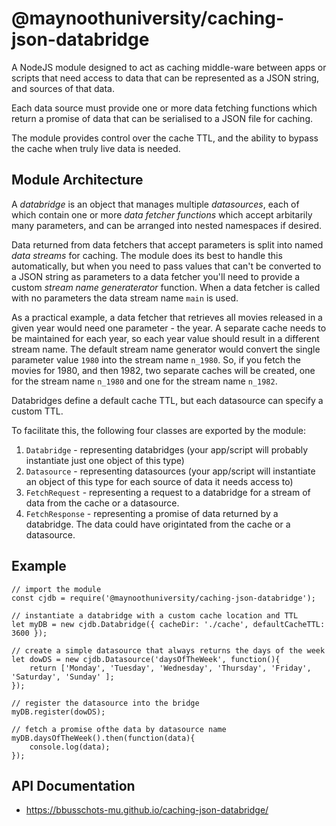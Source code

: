 # @maynoothuniversity/caching-json-databridge

A NodeJS module designed to act as caching middle-ware between apps or scripts
that need access to data that can be represented as a JSON string, and sources
of that data.

Each data source must provide one or more data fetching functions which return
a promise of data that can be serialised to a JSON file for caching.

The module provides control over the cache TTL, and the ability to bypass the
cache when truly live data is needed.

## Module Architecture

A *databridge* is an object that manages multiple *datasources*, each of which
contain one or more *data fetcher functions* which accept arbitarily many
parameters, and can be arranged into nested namespaces if desired.

Data returned from data fetchers that accept parameters is split into named
*data streams* for caching. The module does its best to handle this
automatically, but when you need to pass values that can't be converted to
a JSON string as parameters to a data fetcher you'll need to provide a
custom *stream name generaterator* function. When a data fetcher is called with
no parameters the data stream name `main` is used.

As a practical example, a data fetcher that retrieves all movies released in a
given year would need one parameter - the year. A separate cache needs to be
maintained for each year, so each year value should result in a different
stream name. The default stream name generator would convert the single
parameter value `1980` into the stream name `n_1980`. So, if you fetch the
movies for 1980, and then 1982, two separate caches will be created, one for
the stream name `n_1980` and one for the stream name `n_1982`.

Databridges define a default cache TTL, but each datasource can specify a custom
TTL.

To facilitate this, the following four classes are exported by the module:

1. `Databridge` - representing databridges (your app/script will probably
   instantiate just one object of this type)
1. `Datasource` - representing datasources (your app/script will instantiate an
    object of this type for each source of data it needs access to)
1. `FetchRequest` - representing a request to a databridge for a stream of data
   from the cache or a datasource.
1. `FetchResponse` - representing a promise of data returned by a databridge.
   The data could have origintated from the cache or a datasource.
   
## Example

```
// import the module
const cjdb = require('@maynoothuniversity/caching-json-databridge');

// instantiate a databridge with a custom cache location and TTL
let myDB = new cjdb.Databridge({ cacheDir: './cache', defaultCacheTTL: 3600 });

// create a simple datasource that always returns the days of the week
let dowDS = new cjdb.Datasource('daysOfTheWeek', function(){
    return ['Monday', 'Tuesday', 'Wednesday', 'Thursday', 'Friday', 'Saturday', 'Sunday' ];
});

// register the datasource into the bridge
myDB.register(dowDS);

// fetch a promise ofthe data by datasource name
myDB.daysOfTheWeek().then(function(data){
    console.log(data);
});
```

## API Documentation

* https://bbusschots-mu.github.io/caching-json-databridge/
